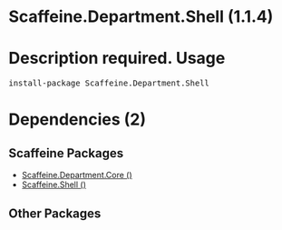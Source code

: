 ﻿Scaffeine.Department.Shell (1.1.4)
======
Description required.
Usage
======
<pre>install-package Scaffeine.Department.Shell</pre>
Dependencies (2)
=====

Scaffeine Packages
------
* [Scaffeine.Department.Core ()](https://github.com/wcpro/Scaffeine/tree/master/src/Scaffeine.Department.Core)
* [Scaffeine.Shell ()](https://github.com/wcpro/Scaffeine/tree/master/src/Scaffeine.Shell)

Other Packages
------
